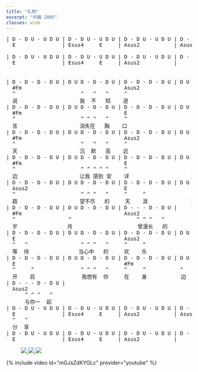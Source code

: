 ```yaml
---
title: "礼物"
excerpt: "许巍 2005"
classes: wide
---
```


<pre STYLE="font-family: monospace; font-size: 14px;">
| D - D U - U D U | D - D U - U D U | D - D U - U D U | D - D U - U D U |
  E               | Esus4     E     | Asus2           | Asus2

| D - D U - U D U | D - D U - U D U | D - D U - U D U | D - - - - - - - |
  E               | Esus4     E     | Asus2           |
                                                            ^ ^ ^   ^
                                                            让我怎   么
| D - D - D - D U | D U D - D - D U | D - D - D - D U | D U D - D - D U |
  #Fm                                 Asus2
  ^                     ^   ^   ^     ^                     ^ ^ ^   ^
  说                    我  不   知    道                     太多的   语
| D - D - D - D U | D U D - D - D U | D - D - D - D U | D U D - D - D U |
  #Fm                                 E
  ^                     ^ ^ ^   ^     ^                     ^ ^ ^   ^
  言                    消失在   胸    口                     头顶的   蓝
| D - D - D - D U | D U D - D - D U | D - D - D - D U | D U D - D - D U |
  #Fm                                 Asus2
  ^                     ^   ^   ^     ^                     ^ ^ ^   ^
  天                    沉  默   高    远                     有你在   身
| D - D - D - D U | D U D - D - D U | D - D - D - D U | D U D - D - D U |
  #Fm                                 E
  ^                     ^ ^ ^ ^ ^     ^                     ^ ^ ^   ^
  边                    让我 感到 安    详                    走不完   的
| D - D - D - D U | D U D - D - D U | D - D - D - D U | D U D - D - D U |
  Asus2                               E
  ^                     ^ ^ ^   ^     ^     ^               ^ ^ ^   ^
  路                    望不尽   的     天    涯              在燃烧   的
| D - D - D - D U | D U D - D - D U | D - - - D - D U |
  #Fm                                 Asus2
  ^                 ^                     ^ ^ ^   ^
  岁                月                     曾漫长   的
| D - D - D - D U | D U D - D - D U | D - D - D - D U | D U D - D - D U |
  E                                   Asus2
  ^   ^                 ^ ^ ^   ^     ^     ^               ^ ^ ^   ^
  等  待                当心中   的     欢    乐               在一瞬  间
| D - D - D - D U | D U D - D - D U | D - D - D - D U | D U D - D - D U |
  E                                   #Fm
  ^     ^               ^ ^ ^   ^     ^     ^           ^
  开    启               我想有  你     在    身           边
| D - - - D - D U |
  Asus2
      ^ ^ ^   ^
      与你一  起
| D - D U - U D U | D - D U - U D U | D - D U - U D U | D - D U - U D U |
  E               | Esus4     E     | Asus2           | Asus2
  ^   ^
  分  享
| D - D U - U D U | D - D U - U D U | D - D U - U D U | D - - - - - - - |
  E               | Esus4     E     | Asus2           |
</pre>

<figure class="third">
    <a href="/guitar/assets/chord/65-liwu1.jpg">
        <img src="/guitar/assets/chord/65-liwu1.jpg">
    </a>
    <a href="/guitar/assets/chord/65-liwu2.jpg">
        <img src="/guitar/assets/chord/65-liwu2.jpg">
    </a>
    <a href="/guitar/assets/chord/65-liwu3.jpg">
        <img src="/guitar/assets/chord/65-liwu3.jpg">
    </a>
</figure>

{% include video id="mGJsZdKYGLc" provider="youtube" %}
